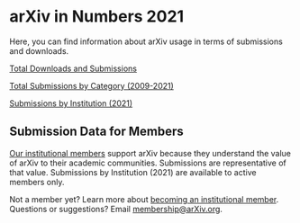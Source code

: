 # arXiv in Numbers 2021

Here, you can find information about arXiv usage in terms of submissions and downloads.

[Total Downloads and Submissions](/stats/main)

[Total Submissions by Category (2009-2021)](submission_category_by_year)

[Submissions by Institution (2021)](2021_institution_submissions)


## Submission Data for Members

[Our institutional members](/about/ourmembers) support arXiv because they understand the value of arXiv to their academic communities. Submissions are representative of that value.
Submissions by Institution (2021) are available to active members only. 

Not a member yet? Learn more about [becoming an institutional member](/about/membership). Questions or suggestions? Email [membership@arXiv.org](Mailto:membership@arXiv.org).

